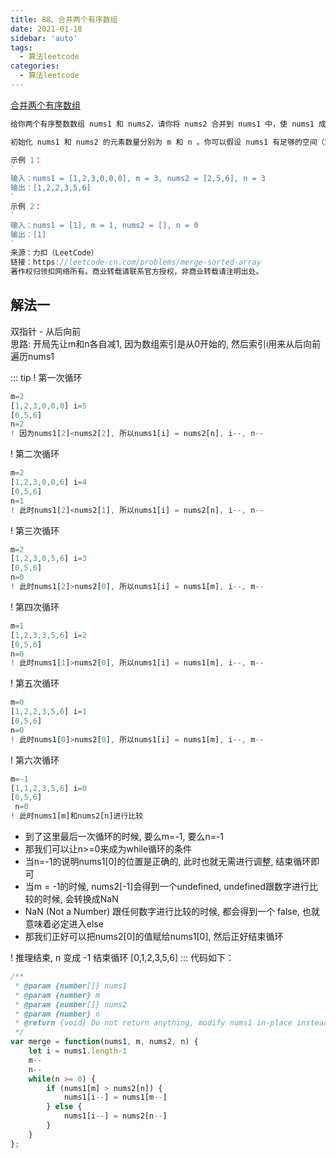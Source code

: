 ```yaml
---
title: 88、合并两个有序数组 
date: 2021-01-18
sidebar: 'auto'
tags: 
  - 算法leetcode
categories:
  - 算法leetcode
---
```

[合并两个有序数组 ](https://leetcode-cn.com/problems/merge-sorted-array/)

```js
给你两个有序整数数组 nums1 和 nums2，请你将 nums2 合并到 nums1 中，使 nums1 成为一个有序数组。

初始化 nums1 和 nums2 的元素数量分别为 m 和 n 。你可以假设 nums1 有足够的空间（空间大小等于 m + n）来保存 nums2 中的元素。

示例 1：
`
输入：nums1 = [1,2,3,0,0,0], m = 3, nums2 = [2,5,6], n = 3
输出：[1,2,2,3,5,6]
`
示例 2：
`
输入：nums1 = [1], m = 1, nums2 = [], n = 0
输出：[1]
`
来源：力扣（LeetCode）
链接：https://leetcode-cn.com/problems/merge-sorted-array
著作权归领扣网络所有。商业转载请联系官方授权，非商业转载请注明出处。
```

## 解法一
双指针 - 从后向前  
思路: 开局先让m和n各自减1, 因为数组索引是从0开始的, 然后索引i用来从后向前遍历nums1

::: tip
! 第一次循环  
  ```js
  m=2  
  [1,2,3,0,0,0] i=5  
  [0,5,6]  
  n=2
  ! 因为nums1[2]<nums2[2], 所以nums1[i] = nums2[n], i--, n--
  ```


! 第二次循环
  ```js
  m=2
  [1,2,3,0,0,6] i=4
  [0,5,6]
  n=1
  ! 此时nums1[2]<nums2[1], 所以nums1[i] = nums2[n], i--, n--
  ```

! 第三次循环
```js
m=2
[1,2,3,0,5,6] i=3
[0,5,6]
n=0
! 此时nums1[2]>nums2[0], 所以nums1[i] = nums1[m], i--, m--
```

! 第四次循环
```js
m=1
[1,2,3,3,5,6] i=2
[0,5,6]
n=0
! 此时nums1[1]>nums2[0], 所以nums1[i] = nums1[m], i--, m--
```

! 第五次循环
```js
m=0
[1,2,2,3,5,6] i=1
[0,5,6]
n=0
! 此时nums1[0]>nums2[0], 所以nums1[i] = nums1[m], i--, m--
```

! 第六次循环
```js
m=-1
[1,1,2,3,5,6] i=0
[0,5,6]
 n=0
! 此时nums1[m]和nums2[n]进行比较
```
- 到了这里最后一次循环的时候, 要么m=-1, 要么n=-1
- 那我们可以让n>=0来成为while循环的条件
- 当n=-1的说明nums1[0]的位置是正确的, 此时也就无需进行调整, 结束循环即可
- 当m = -1的时候, nums2[-1]会得到一个undefined, undefined跟数字进行比较的时候, 会转换成NaN
- NaN (Not a Number) 跟任何数字进行比较的时候, 都会得到一个 false, 也就意味着必定进入else
- 那我们正好可以把nums2[0]的值赋给nums1[0], 然后正好结束循环

! 推理结束, n 变成 -1 结束循环
[0,1,2,3,5,6]
:::
代码如下：
```js
/**
 * @param {number[]} nums1
 * @param {number} m
 * @param {number[]} nums2
 * @param {number} n
 * @return {void} Do not return anything, modify nums1 in-place instead.
 */
var merge = function(nums1, m, nums2, n) {
    let i = nums1.length-1  
    m--
    n--
    while(n >= 0) {
        if (nums1[m] > nums2[n]) {
            nums1[i--] = nums1[m--]
        } else {
            nums1[i--] = nums2[n--]
        }
    }
};
```

